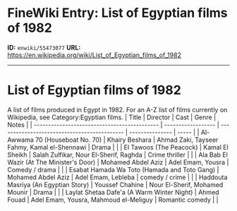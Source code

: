 # FineWiki Entry: List of Egyptian films of 1982

**ID:** `enwiki/55473077`
**URL:** <https://en.wikipedia.org/wiki/List_of_Egyptian_films_of_1982>

--- 

# List of Egyptian films of 1982
A list of films produced in Egypt in 1982. For an A-Z list of films currently on Wikipedia, see Category:Egyptian films.
| Title                                        | Director           | Cast                                         | Genre           | Notes |
| -------------------------------------------- | ------------------ | -------------------------------------------- | --------------- | ----- |
| Al-Awwama 70 (Houseboat No. 70)              | Khairy Beshara     | Ahmad Zaki, Tayseer Fahmy, Kamal el-Shennawi | Drama           |       |
| El Tawoos (The Peacock)                      | Kamal El Sheikh    | Salah Zulfikar, Nour El-Sherif, Raghda       | Crime thriller  |       |
| Ala Bab El Wazir (At The Minister's Door)    | Mohamed Abdel Aziz | Adel Emam, Yousra                            | Comedy / drama  |       |
| Esabat Hamada Wa Toto (Hamada and Toto Gang) | Mohamed Abdel Aziz | Adel Emam, Lebleba                           | comedy / crime  |       |
| Haddouta Masriya (An Egyptian Story)         | Youssef Chahine    | Nour El-Sherif, Mohamed Mounir               | Drama           |       |
| Laylat Shetaa Dafe'a (A Warm Winter Night)   | Ahmed Fouad        | Adel Emam, Yousra, Mahmoud el-Meliguy        | Romantic comedy |       |

